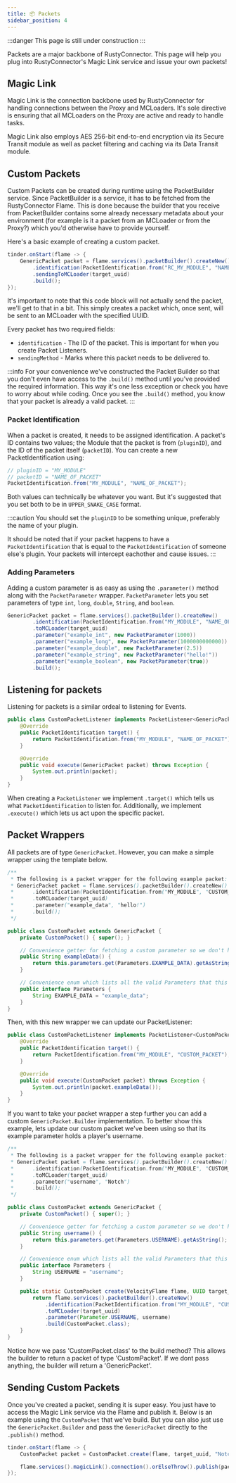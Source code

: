 ```yaml
---
title: 📦 Packets
sidebar_position: 4
---
```


:::danger
This page is still under construction
:::

Packets are a major backbone of RustyConnector.
This page will help you plug into RustyConnector's Magic Link service and issue your own packets!

## Magic Link
Magic Link is the connection backbone used by RustyConnector for handling connections between the Proxy and MCLoaders.
It's sole directive is ensuring that all MCLoaders on the Proxy are active and ready to handle tasks.

Magic Link also employs AES 256-bit end-to-end encryption via its Secure Transit module as well as packet filtering and caching via its Data Transit module.

## Custom Packets
Custom Packets can be created during runtime using the PacketBuilder service.
Since PacketBuilder is a service, it has to be fetched from the RustyConnector Flame.
This is done because the builder that you receive from PacketBuilder contains some already necessary metadata about your environment (for example is it a packet from an MCLoader or from the Proxy?) which you'd otherwise have to provide yourself.

Here's a basic example of creating a custom packet.
```java title="Proxy Plugin"
tinder.onStart(flame -> {
    GenericPacket packet = flame.services().packetBuilder().createNew()
        .identification(PacketIdentification.from("RC_MY_MODULE", "NAME_OF_PACKET"))
        .sendingToMCLoader(target_uuid)
        .build();
});
```

It's important to note that this code block will not actually send the packet, we'll get to that in a bit. This simply creates a packet which, once sent, will be sent to an MCLoader with the specified UUID.

Every packet has two required fields:

- `identification` - The ID of the packet. This is important for when you create Packet Listeners.
- `sendingMethod` - Marks where this packet needs to be delivered to.

:::info
For your convenience we've constructed the Packet Builder so that you don't even have access to the `.build()` method until you've provided the required information. This way it's one less exception or check you have to worry about while coding. Once you see the `.build()` method, you know that your packet is already a valid packet.
:::

### Packet Identification
When a packet is created, it needs to be assigned identification.
A packet's ID contains two values; the Module that the packet is from (`pluginID`), and the ID of the packet itself (`packetID`).
You can create a new PacketIdentification using:
```java
// pluginID = "MY_MODULE"
// packetID = "NAME_OF_PACKET"
PacketIdentification.from("MY_MODULE", "NAME_OF_PACKET");
```
Both values can technically be whatever you want. But it's suggested that you set both to be in `UPPER_SNAKE_CASE` format.

:::caution
You should set the `pluginID` to be something unique, preferably the name of your plugin.

It should be noted that if your packet happens to have a `PacketIdentification` that is equal to the `PacketIdentification` of someone
else's plugin. Your packets will intercept eachother and cause issues.
:::

### Adding Parameters
Adding a custom parameter is as easy as using the `.parameter()` method along with the `PacketParameter` wrapper.
`PacketParameter` lets you set parameters of type `int`, `long`, `double`, `String`, and `boolean`.
```java title="Proxy Plugin"
GenericPacket packet = flame.services().packetBuilder().createNew()
        .identification(PacketIdentification.from("MY_MODULE", "NAME_OF_PACKET"))
        .toMCLoader(target_uuid)
        .parameter("example_int", new PacketParameter(1000))
        .parameter("example_long", new PacketParameter(1000000000000))
        .parameter("example_double", new PacketParameter(2.5))
        .parameter("example_string", new PacketParameter("hello!"))
        .parameter("example_boolean", new PacketParameter(true))
        .build();
```

## Listening for packets
Listening for packets is a similar ordeal to listening for Events.
```java title="CustomPacketListener.java"
public class CustomPacketListener implements PacketListener<GenericPacket> {
    @Override
    public PacketIdentification target() {
        return PacketIdentification.from("MY_MODULE", "NAME_OF_PACKET");
    }

    @Override
    public void execute(GenericPacket packet) throws Exception {
        System.out.println(packet);
    }
}
```
When creating a `PacketListener` we implement `.target()` which tells us what `PacketIdentification` to listen for.
Additionally, we implement `.execute()` which lets us act upon the specific packet.

## Packet Wrappers
All packets are of type `GenericPacket`. However, you can make a simple wrapper using the template below.

```java
/**
 * The following is a packet wrapper for the following example packet:
 * GenericPacket packet = flame.services().packetBuilder().createNew()
 *      .identification(PacketIdentification.from("MY_MODULE", "CUSTOM_PACKET"))
 *      .toMCLoader(target_uuid)
 *      .parameter("example_data", "hello!")
 *      .build();
 */

public class CustomPacket extends GenericPacket {
    private CustomPacket() { super(); }

    // Convenience getter for fetching a custom parameter so we don't have to manually every time.
    public String exampleData() {
        return this.parameters.get(Parameters.EXAMPLE_DATA).getAsString();
    }

    // Convenience enum which lists all the valid Parameters that this custom packet supports
    public interface Parameters {
        String EXAMPLE_DATA = "example_data";
    }
}

```

Then, with this new wrapper we can update our PacketListener:

```java title="CustomPacketListener.java"
public class CustomPacketListener implements PacketListener<CustomPacket> {
    @Override
    public PacketIdentification target() {
        return PacketIdentification.from("MY_MODULE", "CUSTOM_PACKET");
    }

    @Override
    public void execute(CustomPacket packet) throws Exception {
        System.out.println(packet.exampleData());
    }
}
```

If you want to take your packet wrapper a step further you can add a custom `GenericPacket.Builder` implementation.
To better show this example, lets update our custom packet we've been using so that its example parameter holds a player's username.
```java title="Proxy Plugin"
/**
 * The following is a packet wrapper for the following example packet:
 * GenericPacket packet = flame.services().packetBuilder().createNew()
 *      .identification(PacketIdentification.from("MY_MODULE", "CUSTOM_PACKET"))
 *      .toMCLoader(target_uuid)
 *      .parameter("username", "Notch")
 *      .build();
 */

public class CustomPacket extends GenericPacket {
    private CustomPacket() { super(); }

    // Convenience getter for fetching a custom parameter so we don't have to manually every time.
    public String username() {
        return this.parameters.get(Parameters.USERNAME).getAsString();
    }

    // Convenience enum which lists all the valid Parameters that this custom packet supports
    public interface Parameters {
        String USERNAME = "username";
    }

    public static CustomPacket create(VelocityFlame flame, UUID target_uuid, String username) {
        return flame.services().packetBuilder().createNew()
            .identification(PacketIdentification.from("MY_MODULE", "CUSTOM_PACKET"))
            .toMCLoader(target_uuid)
            .parameter(Parameter.USERNAME, username)
            .build(CustomPacket.class);
    }
}
```

Notice how we pass 'CustomPacket.class' to the build method? This allows the builder to return a packet of type 'CustomPacket'. If we dont pass anything, the builder will return a 'GenericPacket'.

## Sending Custom Packets
Once you've created a packet, sending it is super easy. You just have to access the Magic Link service via the Flame and publish it.
Below is an example using the `CustomPacket` that we've build. But you can also just use the `GenericPacket.Builder` and pass the `GenericPacket`
directly to the `.publish()` method.
```java title="Proxy Plugin"
tinder.onStart(flame -> {
    CustomPacket packet = CustomPacket.create(flame, target_uuid, "Notch");

    flame.services().magicLink().connection().orElseThrow().publish(packet);
});
```